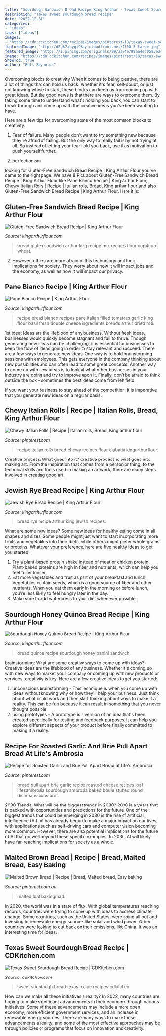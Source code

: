 ```yaml
---
title: "Sourdough Sandwich Bread Recipe King Arthur - Texas Sweet Sourdough Bread Recipe"
description: "Texas sweet sourdough bread recipe"
date: "2022-12-31"
categories:
- "ideas"
tags: ["ideas"]
images:
- "https://cdn.cdkitchen.com/recipes/images/pinterest/18/texas-sweet-sourdough-bread-3672.jpg"
featuredImage: "http://d2gk7xgygi98cy.cloudfront.net/1700-3-large.jpg"
featured_image: "https://i.pinimg.com/originals/99/aa/4e/99aa4ec0583e3c764c89b2a0fd6090ca.jpg"
image: "https://cdn.cdkitchen.com/recipes/images/pinterest/18/texas-sweet-sourdough-bread-3672.jpg"
ShowToc: true
author: "Bell Reynolds"
---
```



Overcoming blocks to creativity
When it comes to being creative, there are a lot of things that can hold us back. Whether it's fear, self-doubt, or just not knowing where to start, these blocks can keep us from coming up with great ideas.
But the good news is that there are ways to overcome them. By taking some time to understand what's holding you back, you can start to break through and come up with the creative ideas you've been wanting to have.

Here are a few tips for overcoming some of the most common blocks to creativity:

1. Fear of failure. Many people don't want to try something new because they're afraid of failing. But the only way to really fail is by not trying at all. So instead of letting your fear hold you back, use it as motivation to push yourself further.

2. perfectionism.

	

		
looking for Gluten-Free Sandwich Bread Recipe | King Arthur Flour you've came to the right page. We have 8 Pics about Gluten-Free Sandwich Bread Recipe | King Arthur Flour like Pane Bianco Recipe | King Arthur Flour, Chewy Italian Rolls | Recipe | Italian rolls, Bread, King arthur flour and also Gluten-Free Sandwich Bread Recipe | King Arthur Flour. Here it is:
		
    
## Gluten-Free Sandwich Bread Recipe | King Arthur Flour

<img loading=lazy src="http://d2gk7xgygi98cy.cloudfront.net/1426-3-large.jpg" onerror="this.onerror=null;this.src='https://tse3.mm.bing.net/th?id=OIP.eCnuR2qBKUAUT3Q_oq794gHaE8&amp;pid=15.1';" alt="Gluten-Free Sandwich Bread Recipe | King Arthur Flour">

_Source: kingarthurflour.com_

>bread gluten sandwich arthur king recipe mix recipes flour cup4cup wheat. 

	

2. However, others are more afraid of this technology and their implications for society. They worry about how it will impact jobs and the economy, as well as how it will impact our privacy. 

    
## Pane Bianco Recipe | King Arthur Flour

<img loading=lazy src="http://d2gk7xgygi98cy.cloudfront.net/1700-3-large.jpg" onerror="this.onerror=null;this.src='https://tse3.mm.bing.net/th?id=OIP.K6RWGUNeQauASO5ZJ0YrmgHaE8&amp;pid=15.1';" alt="Pane Bianco Recipe | King Arthur Flour">

_Source: kingarthurflour.com_

>recipe bread bianco recipes pane italian filled tomatoes garlic king flour basil fresh double cheese ingredients breads arthur dried roti. 

	

1st idea:
Ideas are the lifeblood of any business. Without fresh ideas, businesses would quickly become stagnant and fail to thrive. Though generating new ideas can be challenging, it is essential for businesses to keep the flow of ideas going in order to stay relevant and succeed.
There are a few ways to generate new ideas. One way is to hold brainstorming sessions with employees. This gets everyone in the company thinking about new possibilities and can often lead to some great concepts. Another way to come up with new ideas is to look at what other businesses in your industry are doing and try to improve upon it. Finally, don’t be afraid to think outside the box – sometimes the best ideas come from left field.

If you want your business to stay ahead of the competition, it is imperative that you generate new ideas on a regular basis.

    
## Chewy Italian Rolls | Recipe | Italian Rolls, Bread, King Arthur Flour

<img loading=lazy src="https://i.pinimg.com/originals/7e/fa/3c/7efa3c8d58681263d01ed07c377c5a9f.jpg" onerror="this.onerror=null;this.src='https://tse4.mm.bing.net/th?id=OIP.Kk7qTYos9UXJNf27kaCCRgHaE8&amp;pid=15.1';" alt="Chewy Italian Rolls | Recipe | Italian rolls, Bread, King arthur flour">

_Source: pinterest.com_

>recipe italian rolls bread chewy recipes flour ciabatta kingarthurflour. 

	

Creative process: What goes into it?
Creative process is what goes into making art. From the inspiration that comes from a person or thing, to the technical skills and tools used in making an artwork, there are many steps involved in creating good art.

    
## Jewish Rye Bread Recipe | King Arthur Flour

<img loading=lazy src="http://d2gk7xgygi98cy.cloudfront.net/6667-4-facebook.jpg" onerror="this.onerror=null;this.src='https://tse1.mm.bing.net/th?id=OIP.BWdudpeZ1QIKR3DKRq94LAHaD4&amp;pid=15.1';" alt="Jewish Rye Bread Recipe | King Arthur Flour">

_Source: kingarthurflour.com_

>bread rye recipe arthur king jewish recipes. 

	

What are some new ideas?
Some new ideas for healthy eating come in all shapes and sizes. Some people might just want to start incorporating more fruits and vegetables into their diets, while others might prefer whole grains or proteins. Whatever your preference, here are five healthy ideas to get you started: 
1) Try a plant-based protein shake instead of meat or chicken protein. Plant-based proteins are high in fiber and nutrients, which can help you feel fuller longer. 
2) Eat more vegetables and fruit as part of your breakfast and lunch. Vegetables contain seeds, which is a good source of fiber and other nutrients. When you eat them early in the morning or before lunch, you’re less likely to feel hungry later in the day. 
3) Make sure to add watercress to your diet whenever possible.

    
## Sourdough Honey Quinoa Bread Recipe | King Arthur Flour

<img loading=lazy src="http://d2gk7xgygi98cy.cloudfront.net/6395-3-large.jpg" onerror="this.onerror=null;this.src='https://tse4.mm.bing.net/th?id=OIP.NY9fzXCMY86oMHjtRdrnbAHaE8&amp;pid=15.1';" alt="Sourdough Honey Quinoa Bread Recipe | King Arthur Flour">

_Source: kingarthurflour.com_

>bread quinoa recipe sourdough honey panini sandwich. 

	

brainstorming: What are some creative ways to come up with ideas?
Creative ideas are the lifeblood of any business. Whether it's coming up with new ways to market your company or coming up with new products or services, creativity is key. Here are a few creative ideas to get you started: 
1. unconscious brainstorming - This technique is when you come up with ideas without knowing why or how they'll help your business. Just think about what could work and then start thinking about ways to make it a reality. This can be fun because it can result in something that you never thought possible. 
2. using prototypes - A prototype is a version of an idea that's been created specifically for testing and feedback purposes. It can help you explore different aspects of your product before finally committed to making it a reality.

    
## Recipe For Roasted Garlic And Brie Pull Apart Bread At Life&#039;s Ambrosia

<img loading=lazy src="https://i.pinimg.com/736x/32/b9/cc/32b9ccfd00667b753887489bd5bfbc84--oscar-party-life-s.jpg" onerror="this.onerror=null;this.src='https://tse2.mm.bing.net/th?id=OIP.exv29sdcCuI6hUIkW5ywQQHaE5&amp;pid=15.1';" alt="Recipe for Roasted Garlic and Brie Pull Apart Bread at Life&#039;s Ambrosia">

_Source: pinterest.com_

>bread pull apart brie garlic recipe roasted cheese recipes loaf lifesambrosia sourdough ambrosia baked boule stuffed round dishmaps buns brot. 

	

2030 Trends: What will be the biggest trends in 2030?
2030 is a years that is packed with opportunities and predictions for the future. One of the biggest trends that could be emerging in 2030 is the rise of artificial intelligence (AI). AI has already begun to make a major impact on our lives, with applications such as self-driving cars and computer vision becoming more common. However, there are also potential implications for the future of AI that go well beyond these specific examples. In 2030, AI will likely have far-reaching implications for society as a whole.

    
## Malted Brown Bread | Recipe | Bread, Malted Bread, Easy Baking

<img loading=lazy src="https://i.pinimg.com/originals/99/aa/4e/99aa4ec0583e3c764c89b2a0fd6090ca.jpg" onerror="this.onerror=null;this.src='https://tse1.mm.bing.net/th?id=OIP.6XTL9ruMTuVjjEVTSCSr0wHaHa&amp;pid=15.1';" alt="Malted Brown Bread | Recipe | Bread, Malted bread, Easy baking">

_Source: pinterest.com.au_

>malted loaf bakingmad. 

	

In 2020, the world was in a state of flux. With global temperatures reaching records, countries were trying to come up with ideas to address climate change. Some countries, such as the United States, were going all out and investing in renewable energy sources like solar and wind power. Other countries were looking to cut back on their emissions, like China. It was an interesting time for ideas.

    
## Texas Sweet Sourdough Bread Recipe | CDKitchen.com

<img loading=lazy src="https://cdn.cdkitchen.com/recipes/images/pinterest/18/texas-sweet-sourdough-bread-3672.jpg" onerror="this.onerror=null;this.src='https://tse1.mm.bing.net/th?id=OIP.90as9VvscR4lo4k33kTw9QHaLH&amp;pid=15.1';" alt="Texas Sweet Sourdough Bread Recipe | CDKitchen.com">

_Source: cdkitchen.com_

>sweet sourdough bread texas recipe recipes cdkitchen. 

	

How can we make all these initiatives a reality?
In 2022, many countries are hoping to make significant advancements in their economy through various initiatives. Some of these advancements may include a more open economy, more efficient government services, and an increase in renewable energy sources. There are many ways to make these advancements a reality, and some of the most effective approaches may be through policies or programs that focus on innovation and creativity.

